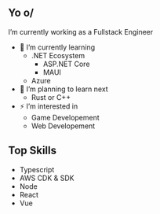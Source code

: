 ## Yo o/
<!-- I am too bored to write a bio rn XD -->
I’m currently working as a Fullstack Engineer
- 🌱 I’m currently learning
  - .NET Ecosystem
    - ASP.NET Core
    - MAUI
  - Azure
- 🤔 I’m planning to learn next
  - Rust or C++
- ⚡ I’m interested in
  - Game Developement
  - Web Developement

  

## Top Skills
- Typescript
- AWS CDK & SDK
- Node
- React
- Vue
